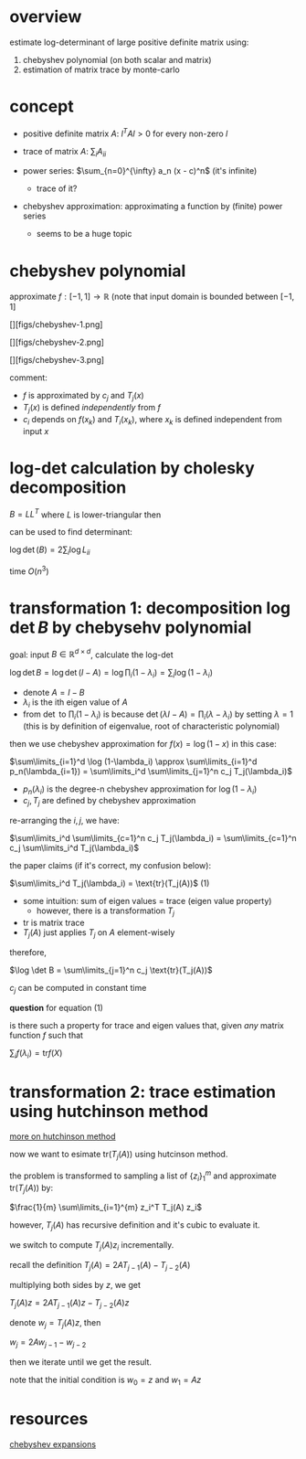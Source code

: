 # overview

estimate log-determinant of large positive definite matrix using:

1. chebyshev polynomial (on both scalar and matrix)
2. estimation of matrix trace by monte-carlo

# concept

- positive definite matrix $`A`$: $`l^TAl > 0`$ for every non-zero $`l`$

- trace of matrix $`A`$: $`\sum_i A_{ii}`$

- power series: $`\sum_{n=0}^{\infty} a_n (x - c)^n`$ (it's infinite)
  - trace of it?

- chebyshev approximation: approximating a function by (finite) power series
  - seems to be a huge topic

# chebyshev polynomial

approximate $`f: [-1, 1] \rightarrow \mathbb{R}`$ (note that input domain is bounded between $`[-1, 1]`$

[][figs/chebyshev-1.png]

[][figs/chebyshev-2.png]

[][figs/chebyshev-3.png]

comment:

- $`f`$ is approximated by $`c_j`$ and $`T_j(x)`$
- $`T_j(x)`$ is defined *independently* from $`f`$
- $`c_i`$  depends on $`f(x_k)`$ and $`T_i(x_k)`$, where $`x_k`$ is defined independent from input $`x`$


# log-det calculation by cholesky decomposition 

$`B=LL^T`$ where $`L`$ is lower-triangular then

can be used to find determinant:

$`\log \det(B)=2 \sum_i \log L_{ii}`$

time $`O(n^3)`$ 

# transformation 1: decomposition $`\log \det B`$ by chebysehv polynomial

goal: input $`B \in \mathbb{R}^{d \times d}`$, calculate the log-det


$`\log \det B = \log \det (I-A) = \log \prod_i (1-\lambda_i) = \sum_i \log (1-\lambda_i)`$

- denote $`A=I-B`$
- $`\lambda_i`$ is the ith eigen value of $`A`$
- from $`\det`$ to $`\prod_i (1-\lambda_i)`$ is because $`\det(\lambda I-A)=\prod_i (\lambda - \lambda_i)`$ by setting $`\lambda=1`$ (this is by definition of eigenvalue, root of characteristic polynomial)

then we use chebyshev approximation for $`f(x)=\log(1-x)`$ in this case:

$`\sum\limits_{i=1}^d \log (1-\lambda_i) \approx \sum\limits_{i=1}^d p_n(\lambda_{i=1}) = \sum\limits_i^d \sum\limits_{j=1}^n c_j T_j(\lambda_i)`$

- $`p_n(\lambda_i)`$ is the degree-n chebyshev approximation for $`\log(1-\lambda_i)`$
- $`c_j, T_j`$ are defined by chebyshev approximation

re-arranging the $`i, j`$, we have:

$`\sum\limits_i^d \sum\limits_{c=1}^n c_j T_j(\lambda_i) = \sum\limits_{c=1}^n c_j  \sum\limits_i^d T_j(\lambda_i)`$

the paper claims (if it's correct, my confusion below):

$`\sum\limits_i^d T_j(\lambda_i) = \text{tr}(T_j(A))`$ (1)

- some intuition: sum of eigen values = trace (eigen value property)
  - however, there is a transformation $`T_j`$
- $`\text{tr}`$ is matrix trace
- $`T_j(A)`$ just applies $`T_j`$ on $`A`$ element-wisely

therefore, 

$`\log \det B = \sum\limits_{j=1}^n c_j \text{tr}(T_j(A))`$

$`c_j`$ can be computed in constant time

**question**  for equation (1)

is there such a property for trace and eigen values that, given *any* matrix function $`f`$ such that

$`\sum_i f(\lambda_i)=\text{tr} f(X)`$

# transformation 2: trace estimation using hutchinson method

[more on hutchinson method](./hutchinson-trace-estimator.md)

now we want to esimate $`\text{tr} (T_j(A))`$ using hutcinson method. 

the problem is transformed to sampling a list of $`\{z_i\}_1^m`$ and approximate  $`\text{tr} (T_j(A))`$ by:

$`\frac{1}{m} \sum\limits_{i=1}^{m} z_i^T T_j(A) z_i`$

however, $`T_j(A)`$ has recursive definition and it's cubic to evaluate it. 

we switch to compute $`T_j(A) z_i`$ incrementally. 

recall the definition $`T_j(A)=2A T_{j-1}(A) - T_{j-2}(A)`$

multiplying both sides by $`z`$,  we get 

$`T_j(A) z =2A T_{j-1}(A)z - T_{j-2}(A)z`$

denote $`w_j=T_j(A) z`$, then 

$`w_j =2A w_{j-1} - w_{j-2}`$

then we iterate until we get the result. 

note that the initial condition is $`w_0=z`$ and $`w_1=Az`$


# resources

[chebyshev expansions](https://www.siam.org/books/ot99/OT99SampleChapter.pdf)